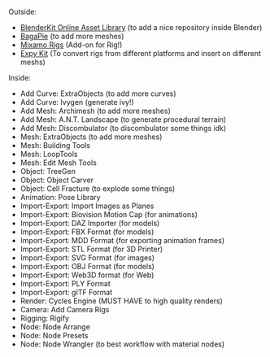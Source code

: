 Outside:

* [BlenderKit Online Asset Library](https://www.blenderkit.com/get-blenderkit/) (to add a nice repository inside Blender)
* [BagaPie](https://abaga.gumroad.com/l/BbGVh) (to add more meshes)
* [Mixamo Rigs](https://substance3d.adobe.com/plugins/mixamo-in-blender/) (Add-on for Rig!)
* [Expy Kit](https://github.com/pKrime/Expy-Kit) (To convert rigs from different platforms and insert on different meshs)

Inside:

* Add Curve: ExtraObjects (to add more curves)
* Add Curve: Ivygen (generate ivy!)
* Add Mesh: Archimesh (to add more meshes)
* Add Mesh: A.N.T. Landscape (to generate procedural terrain)
* Add Mesh: Discombulator (to discombulator some things idk)
* Mesh: ExtraObjects (to add more meshes)
* Mesh: Building Tools
* Mesh: LoopTools
* Mesh: Edit Mesh Tools
* Object: TreeGen
* Object: Object Carver
* Object: Cell Fracture (to explode some things)
* Animation: Pose Library
* Import-Export: Import Images as Planes
* Import-Export: Biovision Motion Cap (for animations)
* Import-Export: DAZ Importer (for models)
* Import-Export: FBX Format (for models)
* Import-Export: MDD Format (for exporting animation frames)
* Import-Export: STL Format (for 3D Printer)
* Import-Export: SVG Format (for images)
* Import-Export: OBJ Format (for models)
* Import-Export: Web3D format (for Web)
* Import-Export: PLY Format
* Import-Export: gITF Format
* Render: Cycles Engine (MUST HAVE to high quality renders)
* Camera: Add Camera Rigs
* Rigging: Rigify
* Node: Node Arrange
* Node: Node Presets
* Node: Node Wrangler (to best workflow with material nodes)

